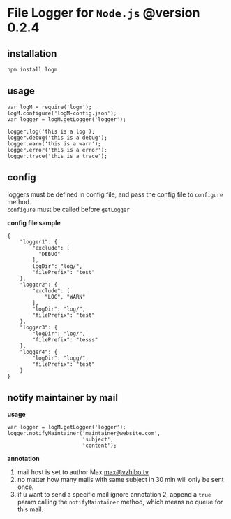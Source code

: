 # File Logger for `Node.js` @version 0.2.4

## installation
    npm install logm
    
## usage
    var logM = require('logm');
    logM.configure('logM-config.json');
    var logger = logM.getLogger('logger');
    
    logger.log('this is a log');
    logger.debug('this is a debug');
    logger.warn('this is a warn');
    logger.error('this is a error');
    logger.trace('this is a trace');
    
## config
loggers must be defined in config file, and pass the config file to `configure` method.   
`configure` must be called before `getLogger`

**config file sample**

    {  
        "logger1": {  
            "exclude": [  
              "DEBUG"  
            ],  
            logDir": "log/",
            "filePrefix": "test"
        },
        "logger2": {
            "exclude": [
                "LOG", "WARN"
            ],
            "logDir": "log/",
            "filePrefix": "test"
        },
        "logger3": {
            "logDir": "log/",
            "filePrefix": "tesss"
        },
        "logger4": {
            "logDir": "logg/",
            "filePrefix": "test"
        }
    }
   
## notify maintainer by mail
**usage**
	
	var logger = logM.getLogger('logger');
	logger.notifyMaintainer('maintainer@website.com',
						    'subject',
						    'content');
				
**annotation**	

1. mail host is set to author Max <max@vzhibo.tv>
2. no matter how many mails with same subject in 30 min will only be sent once.
3. if u want to send a specific mail ignore annotation 2, append a `true` param calling the `notifyMaintainer` method, which means no queue for this mail.
